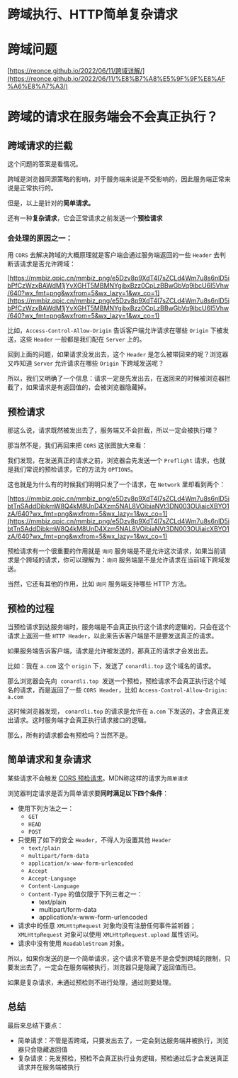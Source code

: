 # 跨域执行、HTTP简单复杂请求

# 跨域问题

[https://reonce.github.io/2022/06/11/跨域详解/](https://reonce.github.io/2022/06/11/%E8%B7%A8%E5%9F%9F%E8%AF%A6%E8%A7%A3/)

# **跨域的请求在服务端会不会真正执行？**

## **跨域请求的拦截**

这个问题的答案是看情况。

跨域是浏览器同源策略的影响，对于服务端来说是不受影响的，因此服务端正常来说是正常执行的。

但是，以上是针对的**简单请求。**

还有一种**复杂请求**，它会正常请求之前发送一个**预检请求**

### 会处理的原因之一：

用 `CORS` 去解决跨域的大概原理就是客户端会通过服务端返回的一些 `Header` 去判断该请求是否允许跨域：

[https://mmbiz.qpic.cn/mmbiz_png/e5Dzv8p9XdT4I7sZCLd4Wm7u8s6nlD5ibPfCzWzxBAWdM1jYvXGHT5MBMNYgibxBzz0CpLzBBwGbVq9ibcU6I5Vhw/640?wx_fmt=png&wxfrom=5&wx_lazy=1&wx_co=1](https://mmbiz.qpic.cn/mmbiz_png/e5Dzv8p9XdT4I7sZCLd4Wm7u8s6nlD5ibPfCzWzxBAWdM1jYvXGHT5MBMNYgibxBzz0CpLzBBwGbVq9ibcU6I5Vhw/640?wx_fmt=png&wxfrom=5&wx_lazy=1&wx_co=1)

比如，`Access-Control-Allow-Origin` 告诉客户端允许请求在哪些 `Origin` 下被发送，这些 `Header` 一般都是我们配在 `Server` 上的。

回到上面的问题，如果请求没发出去，这个 `Header` 是怎么被带回来的呢？浏览器又咋知道 `Server` 允许请求在哪些 `Origin` 下跨域发送呢？

所以，我们又明确了一个信息：请求一定是先发出去，在返回来的时候被浏览器拦截了，如果请求是有返回值的，会被浏览器隐藏掉。

## **预检请求**

那这么说，请求既然被发出去了，服务端又不会拦截，所以一定会被执行喽？

那当然不是，我们再回来把 `CORS` 这张图放大来看：

我们发现，在发送真正的请求之前，浏览器会先发送一个 `Preflight` 请求，也就是我们常说的预检请求，它的方法为 `OPTIONS`。

这也就是为什么有的时候我们明明只发了一个请求，在 `Network` 里却看到两个：

[https://mmbiz.qpic.cn/mmbiz_png/e5Dzv8p9XdT4I7sZCLd4Wm7u8s6nlD5ibtTnSAddDibkmW8Q4kM8UnD4Xzm5NAL8VOibiaNVt3DN003OUiaicXBYO1zA/640?wx_fmt=png&wxfrom=5&wx_lazy=1&wx_co=1](https://mmbiz.qpic.cn/mmbiz_png/e5Dzv8p9XdT4I7sZCLd4Wm7u8s6nlD5ibtTnSAddDibkmW8Q4kM8UnD4Xzm5NAL8VOibiaNVt3DN003OUiaicXBYO1zA/640?wx_fmt=png&wxfrom=5&wx_lazy=1&wx_co=1)

预检请求有一个很重要的作用就是 `询问` 服务端是不是允许这次请求，如果当前请求是个跨域的请求，你可以理解为：`询问` 服务端是不是允许请求在当前域下跨域发送。

当然，它还有其他的作用，比如 `询问` 服务端支持哪些 HTTP 方法。

## **预检的过程**

当预检请求到达服务端时，服务端是不会真正执行这个请求的逻辑的，只会在这个请求上返回一些 `HTTP Header`，以此来告诉客户端是不是要发送真正的请求。

如果服务端告诉客户端，请求是允许被发送的，那真正的请求才会发出去。

比如：我在 `a.com` 这个 `origin` 下，发送了 `conardli.top` 这个域名的请求。

那么浏览器会先向  `conardli.top`  发送一个预检，预检请求不会真正执行这个域名的请求，而是返回了一些 `CORS Header`，比如 `Access-Control-Allow-Origin: a.com`

这时候浏览器发现， `conardli.top` 的请求是允许在 `a.com` 下发送的，才会真正发出请求。这时服务端才会真正执行请求接口的逻辑。

那么，所有的请求都会有预检吗？当然不是。

## **简单请求和复杂请求**

某些请求不会触发 [CORS 预检请求](https://developer.mozilla.org/zh-CN/docs/Glossary/Preflight_request)。MDN称这样的请求为`简单请求`

浏览器判定请求是否为简单请求要**同时满足以下四个条件**：

- 使用下列方法之一：
    - `GET`
    - `HEAD`
    - `POST`
- 只使用了如下的安全 `Header`，不得人为设置其他 `Header`
    - `text/plain`
    - `multipart/form-data`
    - `application/x-www-form-urlencoded`
    - `Accept`
    - `Accept-Language`
    - `Content-Language`
    - `Content-Type` 的值仅限于下列三者之一：
        - text/plain
        - multipart/form-data
        - application/x-www-form-urlencoded
- 请求中的任意 `XMLHttpRequest` 对象均没有注册任何事件监听器；`XMLHttpRequest` 对象可以使用 `XMLHttpRequest.upload` 属性访问。
- 请求中没有使用 `ReadableStream` 对象。

所以，如果你发送的是一个简单请求，这个请求不管是不是会受到跨域的限制，只要发出去了，一定会在服务端被执行，浏览器只是隐藏了返回值而已。

如果是复杂请求，未通过预检则不进行处理，通过则要处理。

## **总结**

最后来总结下要点：

- 简单请求：不管是否跨域，只要发出去了，一定会到达服务端并被执行，浏览器只会隐藏返回值
- 复杂请求：先发预检，预检不会真正执行业务逻辑，预检通过后才会发送真正请求并在服务端被执行